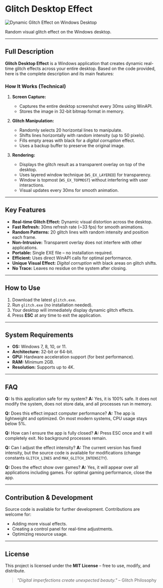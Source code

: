 # Glitch Desktop Effect

![Dynamic Glitch Effect on Windows Desktop](https://via.placeholder.com/800x400?text=Dynamic+Glitch+Effect+on+Windows+Desktop)

Random visual glitch effect on the Windows desktop.

---

## Full Description

**Glitch Desktop Effect** is a Windows application that creates dynamic real-time glitch effects across your entire desktop. Based on the code provided, here is the complete description and its main features:

### How It Works (Technical)

1. **Screen Capture:**

   * Captures the entire desktop screenshot every 30ms using WinAPI.
   * Stores the image in 32-bit bitmap format in memory.

2. **Glitch Manipulation:**

   * Randomly selects 20 horizontal lines to manipulate.
   * Shifts lines horizontally with random intensity (up to 50 pixels).
   * Fills empty areas with black for a *digital corruption* effect.
   * Uses a backup buffer to preserve the original image.

3. **Rendering:**

   * Displays the glitch result as a transparent overlay on top of the desktop.
   * Uses layered window technique (`WS_EX_LAYERED`) for transparency.
   * Window is topmost (`WS_EX_TOPMOST`) without interfering with user interactions.
   * Visual updates every 30ms for smooth animation.

---

## Key Features

* **Real-time Glitch Effect:** Dynamic visual distortion across the desktop.
* **Fast Refresh:** 30ms refresh rate (\~33 fps) for smooth animations.
* **Random Patterns:** 20 glitch lines with random intensity and position each frame.
* **Non-Intrusive:** Transparent overlay does not interfere with other applications.
* **Portable:** Single EXE file – no installation required.
* **Efficient:** Uses direct WinAPI calls for optimal performance.
* **Unique Visual Effect:** *Digital corruption* with black areas on glitch shifts.
* **No Trace:** Leaves no residue on the system after closing.

---

## How to Use

1. Download the latest `glitch.exe`.
2. Run `glitch.exe` (no installation needed).
3. Your desktop will immediately display dynamic glitch effects.
4. Press **ESC** at any time to exit the application.

---

## System Requirements

* **OS:** Windows 7, 8, 10, or 11.
* **Architecture:** 32-bit or 64-bit.
* **GPU:** Hardware acceleration support (for best performance).
* **RAM:** Minimum 2GB.
* **Resolution:** Supports up to 4K.

---

## FAQ

**Q:** Is this application safe for my system?
**A:** Yes, it is 100% safe. It does not modify the system, does not store data, and all processes run in memory.

**Q:** Does this effect impact computer performance?
**A:** The app is lightweight and optimized. On most modern systems, CPU usage stays below 5%.

**Q:** How can I ensure the app is fully closed?
**A:** Press ESC once and it will completely exit. No background processes remain.

**Q:** Can I adjust the effect intensity?
**A:** The current version has fixed intensity, but the source code is available for modifications (change constants `GLITCH_LINES` and `MAX_GLITCH_INTENSITY`).

**Q:** Does the effect show over games?
**A:** Yes, it will appear over all applications including games. For optimal gaming performance, close the app.

---

## Contribution & Development

Source code is available for further development. Contributions are welcome for:

* Adding more visual effects.
* Creating a control panel for real-time adjustments.
* Optimizing resource usage.

---

## License

This project is licensed under the **MIT License** – free to use, modify, and distribute.

> *"Digital imperfections create unexpected beauty."* – Glitch Philosophy
